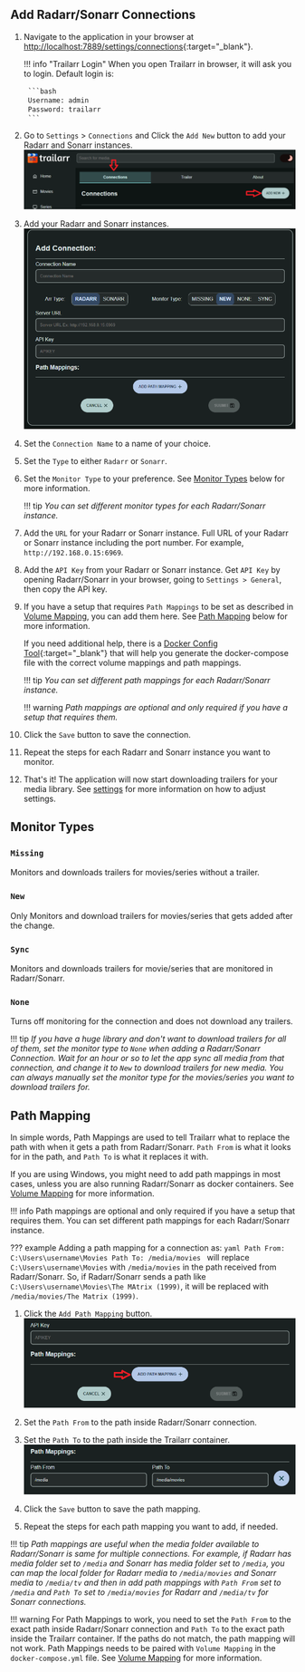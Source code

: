 ## Add Radarr/Sonarr Connections

1. Navigate to the application in your browser at [http://localhost:7889/settings/connections](http://localhost:7889/settings/connections){:target="_blank"}.

    !!! info "Trailarr Login"
        When you open Trailarr in browser, it will ask you to login. Default login is:
        
        ```bash
        Username: admin
        Password: trailarr
        ```

2. Go to `Settings` > `Connections` and Click the `Add New` button to add your Radarr and Sonarr instances.
![Add New](add-new.png)

3. Add your Radarr and Sonarr instances.
![Add Connection](add-connection.png)

4. Set the `Connection Name` to a name of your choice.

5. Set the `Type` to either `Radarr` or `Sonarr`.

6. Set the `Monitor Type` to your preference. See [Monitor Types](#monitor-types) below for more information.

    !!! tip
        _You can set different monitor types for each Radarr/Sonarr instance._


7. Add the `URL` for your Radarr or Sonarr instance.
    Full URL of your Radarr or Sonarr instance including the port number. For example, `http://192.168.0.15:6969`.

8. Add the `API Key` from your Radarr or Sonarr instance.
    Get `API Key` by opening Radarr/Sonarr in your browser, going to `Settings > General`, then copy the API key.

9. If you have a setup that requires `Path Mappings` to be set as described in [Volume Mapping](../getting-started/volume-mapping.md), you can add them here. See [Path Mapping](#path-mapping) below for more information.

    If you need additional help, there is a [Docker Config Tool](https://nandyalu.github.io/trailarr/user-guide/docker-builder.html){:target="_blank"} that will help you generate the docker-compose file with the correct volume mappings and path mappings.

    !!! tip
        _You can set different path mappings for each Radarr/Sonarr instance._

    !!! warning
        _Path mappings are optional and only required if you have a setup that requires them._

10. Click the `Save` button to save the connection.

11. Repeat the steps for each Radarr and Sonarr instance you want to monitor.

12. That's it! The application will now start downloading trailers for your media library. See [settings](general-settings.md) for more information on how to adjust settings.

## Monitor Types

### `Missing`
Monitors and downloads trailers for movies/series without a trailer.

### `New`
Only Monitors and download trailers for movies/series that gets added after the change.

### `Sync`
Monitors and downloads trailers for movie/series that are monitored in Radarr/Sonarr.

### `None`
Turns off monitoring for the connection and does not download any trailers.

!!! tip
    _If you have a huge library and don't want to download trailers for all of them, set the monitor type to `None` when adding a Radarr/Sonarr Connection. Wait for an hour or so to let the app sync all media from that connection, and change it to `New` to download trailers for new media. You can always manually set the monitor type for the movies/series you want to download trailers for._

## Path Mapping

In simple words, Path Mappings are used to tell Trailarr what to replace the path with when it gets a path from Radarr/Sonarr. `Path From` is what it looks for in the path, and `Path To` is what it replaces it with.

If you are using Windows, you might need to add path mappings in most cases, unless you are also running Radarr/Sonarr as docker containers. See [Volume Mapping](../getting-started/volume-mapping.md) for more information.

!!! info
    Path mappings are optional and only required if you have a setup that requires them. You can set different path mappings for each Radarr/Sonarr instance.

??? example
    Adding a path mapping for a connection as:
    ```yaml
    Path From: C:\Users\username\Movies
    Path To: /media/movies
    ```
    will replace `C:\Users\username\Movies` with `/media/movies` in the path received from Radarr/Sonarr.
    So, if Radarr/Sonarr sends a path like `C:\Users\username\Movies\The MAtrix (1999)`, it will be replaced with `/media/movies/The Matrix (1999)`.

1. Click the `Add Path Mapping` button.
![Add Path Mapping](add-path-mapping.png)

2. Set the `Path From` to the path inside Radarr/Sonarr connection.

3. Set the `Path To` to the path inside the Trailarr container.
![Path Mapping](path-mapping.png)

4. Click the `Save` button to save the path mapping.

5. Repeat the steps for each path mapping you want to add, if needed.

!!! tip
    _Path mappings are useful when the media folder available to Radarr/Sonarr is same for multiple connections. For example, if Radarr has media folder set to `/media` and Sonarr has media folder set to `/media`, you can map the local folder for Radarr media to `/media/movies` and Sonarr media to `/media/tv` and then in add path mappings with `Path From` set to `/media` and `Path To` set to `/media/movies` for Radarr and `/media/tv` for Sonarr connections._

!!! warning
    For Path Mappings to work, you need to set the `Path From` to the exact path inside Radarr/Sonarr connection and `Path To` to the exact path inside the Trailarr container. If the paths do not match, the path mapping will not work. Path Mappings needs to be paired with `Volume Mapping` in the `docker-compose.yml` file. See [Volume Mapping](../getting-started/volume-mapping.md) for more information.